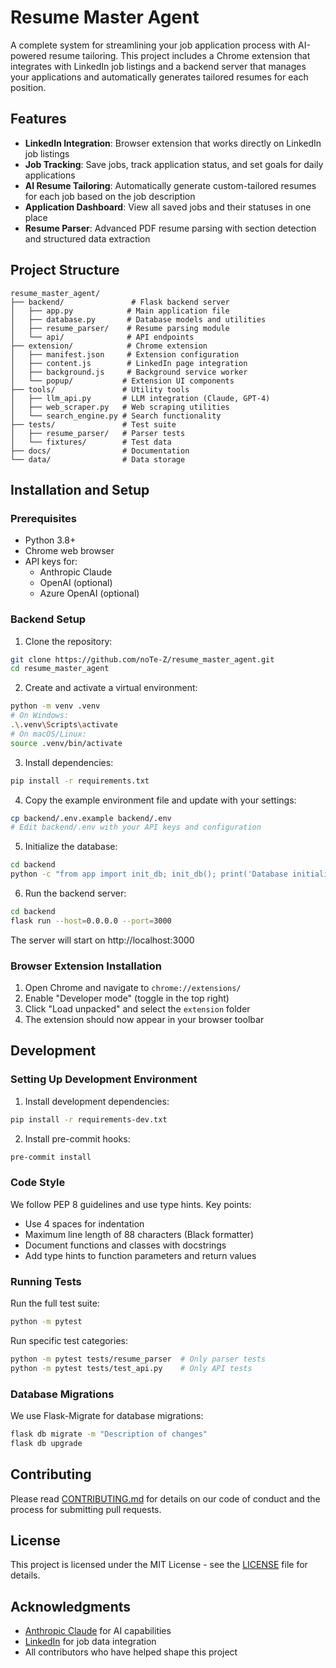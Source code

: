 # Resume Master Agent

A complete system for streamlining your job application process with AI-powered resume tailoring. This project includes a Chrome extension that integrates with LinkedIn job listings and a backend server that manages your applications and automatically generates tailored resumes for each position.

## Features

- **LinkedIn Integration**: Browser extension that works directly on LinkedIn job listings
- **Job Tracking**: Save jobs, track application status, and set goals for daily applications
- **AI Resume Tailoring**: Automatically generate custom-tailored resumes for each job based on the job description
- **Application Dashboard**: View all saved jobs and their statuses in one place
- **Resume Parser**: Advanced PDF resume parsing with section detection and structured data extraction

## Project Structure

```
resume_master_agent/
├── backend/               # Flask backend server
│   ├── app.py            # Main application file
│   ├── database.py       # Database models and utilities
│   ├── resume_parser/    # Resume parsing module
│   └── api/              # API endpoints
├── extension/            # Chrome extension
│   ├── manifest.json     # Extension configuration
│   ├── content.js        # LinkedIn page integration
│   ├── background.js     # Background service worker
│   └── popup/           # Extension UI components
├── tools/               # Utility tools
│   ├── llm_api.py       # LLM integration (Claude, GPT-4)
│   ├── web_scraper.py   # Web scraping utilities
│   └── search_engine.py # Search functionality
├── tests/               # Test suite
│   ├── resume_parser/   # Parser tests
│   └── fixtures/        # Test data
├── docs/                # Documentation
└── data/                # Data storage
```

## Installation and Setup

### Prerequisites

- Python 3.8+
- Chrome web browser
- API keys for:
  - Anthropic Claude
  - OpenAI (optional)
  - Azure OpenAI (optional)

### Backend Setup

1. Clone the repository:
```bash
git clone https://github.com/noTe-Z/resume_master_agent.git
cd resume_master_agent
```

2. Create and activate a virtual environment:
```bash
python -m venv .venv
# On Windows:
.\.venv\Scripts\activate
# On macOS/Linux:
source .venv/bin/activate
```

3. Install dependencies:
```bash
pip install -r requirements.txt
```

4. Copy the example environment file and update with your settings:
```bash
cp backend/.env.example backend/.env
# Edit backend/.env with your API keys and configuration
```

5. Initialize the database:
```bash
cd backend
python -c "from app import init_db; init_db(); print('Database initialized successfully!')"
```

6. Run the backend server:
```bash
cd backend
flask run --host=0.0.0.0 --port=3000
```

The server will start on http://localhost:3000

### Browser Extension Installation

1. Open Chrome and navigate to `chrome://extensions/`
2. Enable "Developer mode" (toggle in the top right)
3. Click "Load unpacked" and select the `extension` folder
4. The extension should now appear in your browser toolbar

## Development

### Setting Up Development Environment

1. Install development dependencies:
```bash
pip install -r requirements-dev.txt
```

2. Install pre-commit hooks:
```bash
pre-commit install
```

### Code Style

We follow PEP 8 guidelines and use type hints. Key points:
- Use 4 spaces for indentation
- Maximum line length of 88 characters (Black formatter)
- Document functions and classes with docstrings
- Add type hints to function parameters and return values

### Running Tests

Run the full test suite:
```bash
python -m pytest
```

Run specific test categories:
```bash
python -m pytest tests/resume_parser  # Only parser tests
python -m pytest tests/test_api.py    # Only API tests
```

### Database Migrations

We use Flask-Migrate for database migrations:

```bash
flask db migrate -m "Description of changes"
flask db upgrade
```

## Contributing

Please read [CONTRIBUTING.md](CONTRIBUTING.md) for details on our code of conduct and the process for submitting pull requests.

## License

This project is licensed under the MIT License - see the [LICENSE](LICENSE) file for details.

## Acknowledgments

- [Anthropic Claude](https://www.anthropic.com/claude) for AI capabilities
- [LinkedIn](https://www.linkedin.com) for job data integration
- All contributors who have helped shape this project
